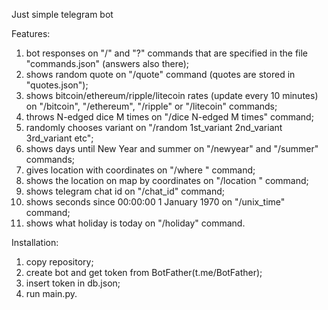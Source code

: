 Just simple telegram bot

Features:
1. bot responses on "/" and "?" commands that are specified in the file "commands.json" (answers also there);
2. shows random quote on "/quote" command (quotes are stored in "quotes.json");
3. shows bitcoin/ethereum/ripple/litecoin rates (update every 10 minutes) on "/bitcoin", "/ethereum", "/ripple" or "/litecoin" commands;
4. throws N-edged dice M times on "/dice N-edged M times" command;
5. randomly chooses variant on "/random 1st_variant 2nd_variant 3rd_variant etc";
6. shows days until New Year and summer on "/newyear" and "/summer" commands;
7. gives location with coordinates on "/where <location>" command;
8. shows the location on map by coordinates on "/location <latitude> <longitude>" command;
9. shows telegram chat id on "/chat_id" command;
10. shows seconds since 00:00:00 1 January 1970 on "/unix_time" command;
11. shows what holiday is today on "/holiday" command.

Installation:
1. copy repository;
2. create bot and get token from BotFather(t.me/BotFather);
3. insert token in db.json;
4. run main.py.